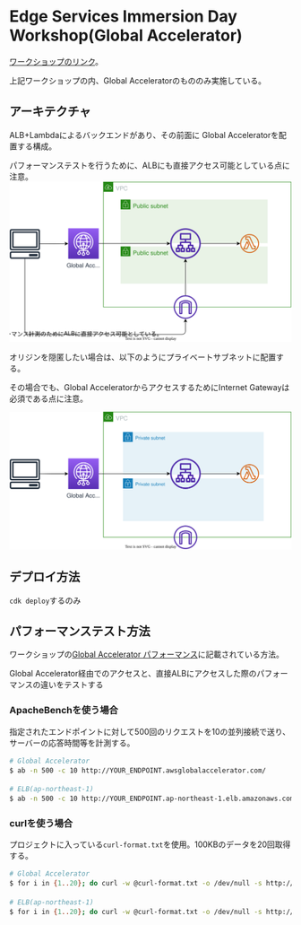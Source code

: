 # Edge Services Immersion Day Workshop(Global Accelerator)
[ワークショップのリンク](https://catalog.workshops.aws/edge-services-immersionday/ja-JP/aws-global-accelerator)。

上記ワークショップの内、Global Acceleratorのもののみ実施している。

## アーキテクチャ
ALB+Lambdaによるバックエンドがあり、その前面に Global Acceleratorを配置する構成。

パフォーマンステストを行うために、ALBにも直接アクセス可能としている点に注意。
![](./architecture.drawio.svg)

オリジンを隠匿したい場合は、以下のようにプライベートサブネットに配置する。

その場合でも、Global AcceleratorからアクセスするためにInternet Gatewayは必須である点に注意。

![](./architecture_private.drawio.svg)

## デプロイ方法
`cdk deploy`するのみ

## パフォーマンステスト方法
ワークショップの[Global Accelerator パフォーマンス](https://catalog.workshops.aws/edge-services-immersionday/ja-JP/aws-global-accelerator/performance)に記載されている方法。

Global Accelerator経由でのアクセスと、直接ALBにアクセスした際のパフォーマンスの違いをテストする

### ApacheBenchを使う場合
指定されたエンドポイントに対して500回のリクエストを10の並列接続で送り、サーバーの応答時間等を計測する。

```sh
# Global Accelerator
$ ab -n 500 -c 10 http://YOUR_ENDPOINT.awsglobalaccelerator.com/

# ELB(ap-northeast-1)
$ ab -n 500 -c 10 http://YOUR_ENDPOINT.ap-northeast-1.elb.amazonaws.com/
```

### curlを使う場合
プロジェクトに入っている`curl-format.txt`を使用。100KBのデータを20回取得する。

```sh
# Global Accelerator
$ for i in {1..20}; do curl -w @curl-format.txt -o /dev/null -s http://YOUR_ENDPOINT.awsglobalaccelerator.com/100KB; sleep 3; done | grep -v time_total:0

# ELB(ap-northeast-1)
$ for i in {1..20}; do curl -w @curl-format.txt -o /dev/null -s http://YOUR_ENDPOINT.ap-northeast-1.elb.amazonaws.com/100KB; sleep 3; done | grep -v time_total:0
```